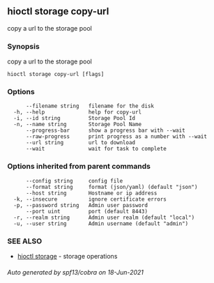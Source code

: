 ## hioctl storage copy-url

copy a url to the storage pool

### Synopsis

copy a url to the storage pool

```
hioctl storage copy-url [flags]
```

### Options

```
      --filename string   filename for the disk
  -h, --help              help for copy-url
  -i, --id string         Storage Pool Id
  -n, --name string       Storage Pool Name
      --progress-bar      show a progress bar with --wait
      --raw-progress      print progress as a number with --wait
      --url string        url to download
      --wait              wait for task to complete
```

### Options inherited from parent commands

```
      --config string     config file
      --format string     format (json/yaml) (default "json")
      --host string       Hostname or ip address
  -k, --insecure          ignore certificate errors
  -p, --password string   Admin user password
      --port uint         port (default 8443)
  -r, --realm string      Admin user realm (default "local")
  -u, --user string       Admin username (default "admin")
```

### SEE ALSO

* [hioctl storage](hioctl_storage.md)	 - storage operations

###### Auto generated by spf13/cobra on 18-Jun-2021
